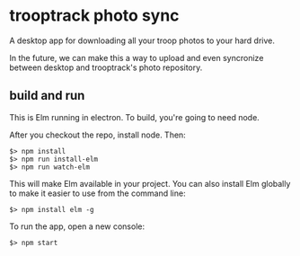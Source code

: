 # trooptrack photo sync

A desktop app for downloading all your troop photos to your hard drive.

In the future, we can make this a way to upload and even syncronize between desktop and trooptrack's photo repository.

## build and run

This is Elm running in electron. To build, you're going to need node.

After you checkout the repo, install node. Then:

```
$> npm install
$> npm run install-elm
$> npm run watch-elm
```

This will make Elm available in your project. You can also install Elm globally to make it easier to use from the
command line:

```
$> npm install elm -g
```

To run the app, open a new console:

```
$> npm start
```